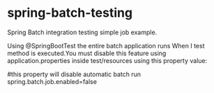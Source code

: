 # spring-batch-testing
Spring Batch integration testing simple job example.

Using @SpringBootTest the entire batch application runs When I test method is executed.You must
disable this feature using application.properties inside test/resources using this property value:


#this property will disable automatic batch run
spring.batch.job.enabled=false

